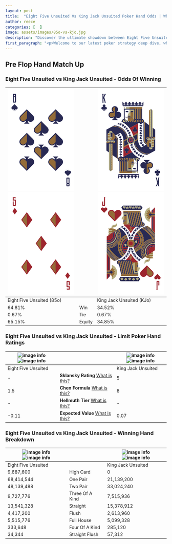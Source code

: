 ```yaml
---
layout: post
title:  "Eight Five Unsuited Vs King Jack Unsuited Poker Hand Odds | Which Is The Better Hand In Poker? A Complete Guide"
author: reece
categories: [  ]
image: assets/images/85o-vs-kjo.jpg
description: "Discover the ultimate showdown between Eight Five Unsuited and King Jack Unsuited in poker! Uncover the odds, strategies, and scenarios where one hand triumphs over the other. Get ready to up your poker game with this thrilling analysis."
first_paragraph: "<p>Welcome to our latest poker strategy deep dive, where we're pitting two distinct hands against each other in a high-stakes showdown: Eight Five Unsuited vs King Jack Unsuited.</p><p>In the dynamic world of poker, every decision counts, and knowing which hand holds the upper hand is key to your success at the table.</p><p>In this article, we'll dissect these two hands, explore the scenarios where one dominates the other, and equip you with the knowledge to make strategic choices that can tip the odds in your favor.</p><p>Get ready to unravel the intriguing dynamics of these poker hands and elevate your game to new heights.</p>"
---
```




[comment]: # (sp0)

## Pre Flop Hand Match Up

<div class="table hand-ratings" markdown="1"> 



### Eight Five Unsuited vs King Jack Unsuited - Odds Of Winning


    
| ![image info](assets/images/hand1/8.png) ![image info](assets/images/hand1/5o.png) |  | ![image info](assets/images/hand2/k.png) ![image info](assets/images/hand2/jo.png) |
| -------- | -------- | -------- |
| Eight Five Unsuited (85o) |  | King Jack Unsuited (KJo) |
| 64.81% | Win | 34.52% |
| 0.67% | Tie | 0.67% |
| 65.15% | Equity | 34.85% |




[comment]: # (sp1)



### Eight Five Unsuited vs King Jack Unsuited - Limit Poker Hand Ratings


    
| ![image info](https://www.riverpairs.com/assets/images/hand1/8.png) ![image info](https://www.riverpairs.com/assets/images/hand1/5o.png) |  | ![image info](https://www.riverpairs.com/assets/images/hand2/k.png) ![image info](https://www.riverpairs.com/assets/images/hand2/jo.png) |
| -------- | -------- | -------- |
| Eight Five Unsuited |  | King Jack Unsuited |
| - | **Sklansky Rating** [What is this?](/sklansky-rating-explained) | 5 |
| 1.5 | **Chen Formula** [What is this?](/chen-formula-explained) | 8 |
| - | **Hellmuth Tier** [What is this?](/Hellmuth-tier-explained) | - |
| -0.11 | **Expected Value** [What is this?](/expected-value-explained) | 0.07 |




[comment]: # (sp2)



### Eight Five Unsuited vs King Jack Unsuited - Winning Hand Breakdown


    
| ![image info](https://www.riverpairs.com/assets/images/hand1/8.png) ![image info](https://www.riverpairs.com/assets/images/hand1/5o.png) |  | ![image info](https://www.riverpairs.com/assets/images/hand2/k.png) ![image info](https://www.riverpairs.com/assets/images/hand2/jo.png) |
| -------- | -------- | -------- |
| Eight Five Unsuited |  | King Jack Unsuited |
| 9,687,600 | High Card | 0 |
| 68,414,544 | One Pair | 21,139,200 |
| 48,139,488 | Two Pair | 33,024,240 |
| 9,727,776 | Three Of A Kind | 7,515,936 |
| 13,541,328 | Straight | 15,378,912 |
| 4,417,200 | Flush | 2,613,960 |
| 5,515,776 | Full House | 5,099,328 |
| 333,648 | Four Of A Kind | 285,120 |
| 34,344 | Straight Flush | 57,312 |




[comment]: # (sp3)



</div>

[comment]: # (sp4)



[comment]: # (sp5)

